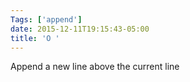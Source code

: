 ```yaml
---
Tags: ['append']
date: 2015-12-11T19:15:43-05:00
title: 'O '
---
```


 Append a new line above the current line
